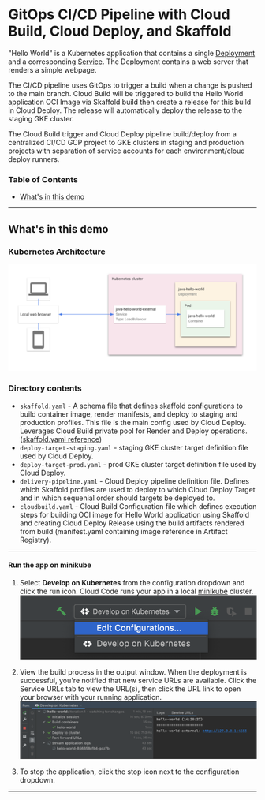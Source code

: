 # GitOps CI/CD Pipeline with Cloud Build, Cloud Deploy, and Skaffold

"Hello World" is a Kubernetes application that contains a single
[Deployment](https://kubernetes.io/docs/concepts/workloads/controllers/deployment/) and a corresponding
[Service](https://kubernetes.io/docs/concepts/services-networking/service/). The Deployment contains a web server that renders a simple webpage.

The CI/CD pipeline uses GitOps to trigger a build when a change is pushed to the main branch. Cloud Build will be triggered to build the Hello World application OCI Image via Skaffold build then create a release for this build in Cloud Deploy. The release will automatically deploy the release to the staging GKE cluster.

The Cloud Build trigger and Cloud Deploy pipeline build/deploy from a centralized CI/CD GCP project to GKE clusters in staging and production projects with separation of service accounts for each environment/cloud deploy runners. 

### Table of Contents
* [What's in this demo](#whats-in-this-demo)

---
## What's in this demo
### Kubernetes Architecture
![Kubernetes Architecture Diagram](./img/diagram.png)

### Directory contents

- `skaffold.yaml` - A schema file that defines skaffold configurations to build container image, render manifests, and deploy to staging and production profiles. This file is the main config used by Cloud Deploy. Leverages Cloud Build private pool for Render and Deploy operations. ([skaffold.yaml reference](https://skaffold.dev/docs/references/yaml/))
- `deploy-target-staging.yaml` - staging GKE cluster target definition file used by Cloud Deploy.
- `deploy-target-prod.yaml` - prod GKE cluster target definition file used by Cloud Deploy.
- `delivery-pipeline.yaml` - Cloud Deploy pipeline definition file. Defines which Skaffold profiles are used to deploy to which Cloud Deploy Target and in which sequenial order should targets be deployed to.
- `cloudbuild.yaml` - Cloud Build Configuration file which defines execution steps for building OCI image for Hello World application using Skaffold and creating Cloud Deploy Release using the build artifacts rendered from build (manifest.yaml containing image reference in Artifact Registry).

---

#### Run the app on minikube
1. Select **Develop on Kubernetes** from the configuration dropdown and click the run icon. Cloud Code runs your app in a local [minikube](ttps://minikube.sigs.k8s.io/docs/start/) cluster.  
![image](./img/edit-configurations.png)


2. View the build process in the output window. When the deployment is successful, you're notified that new service URLs are available. Click the Service URLs tab to view the URL(s), then click the URL link to open your browser with your running application.  
![image](./img/service-urls.png)

3. To stop the application, click the stop icon next to the configuration dropdown.

---
